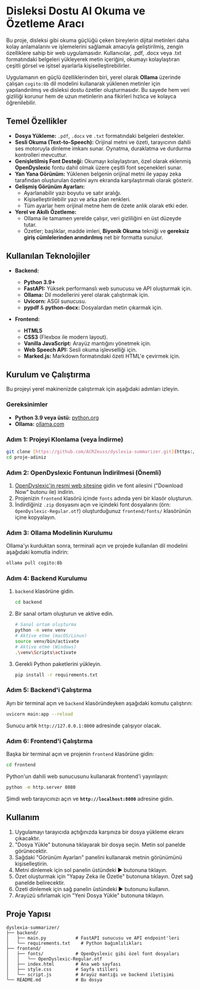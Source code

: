 # Disleksi Dostu AI Okuma ve Özetleme Aracı

Bu proje, disleksi gibi okuma güçlüğü çeken bireylerin dijital metinleri daha kolay anlamalarını ve işlemelerini sağlamak amacıyla geliştirilmiş, zengin özelliklere sahip bir web uygulamasıdır. Kullanıcılar, .pdf, .docx veya .txt formatındaki belgeleri yükleyerek metin içeriğini, okumayı kolaylaştıran çeşitli görsel ve işitsel ayarlarla kişiselleştirebilirler.

Uygulamanın en güçlü özelliklerinden biri, yerel olarak **Ollama** üzerinde çalışan `cogito:8b` dil modelini kullanarak yüklenen metinler için yapılandırılmış ve disleksi dostu özetler oluşturmasıdır. Bu sayede hem veri gizliliği korunur hem de uzun metinlerin ana fikirleri hızlıca ve kolayca öğrenilebilir.

## Temel Özellikler

- **Dosya Yükleme:** `.pdf`, `.docx` ve `.txt` formatındaki belgeleri destekler.
- **Sesli Okuma (Text-to-Speech):** Orijinal metni ve özeti, tarayıcının dahili ses motoruyla dinleme imkanı sunar. Oynatma, duraklatma ve durdurma kontrolleri mevcuttur.
- **Genişletilmiş Font Desteği:** Okumayı kolaylaştıran, özel olarak eklenmiş **OpenDyslexic** fontu dahil olmak üzere çeşitli font seçenekleri sunar.
- **Yan Yana Görünüm:** Yüklenen belgenin orijinal metni ile yapay zeka tarafından oluşturulan özetini aynı ekranda karşılaştırmalı olarak gösterir.
- **Gelişmiş Görünüm Ayarları:**
  - Ayarlanabilir yazı boyutu ve satır aralığı.
  - Kişiselleştirilebilir yazı ve arka plan renkleri.
  - Tüm ayarlar hem orijinal metne hem de özete anlık olarak etki eder.
- **Yerel ve Akıllı Özetleme:**
  - Ollama ile tamamen yerelde çalışır, veri gizliliğini en üst düzeyde tutar.
  - Özetler; başlıklar, madde imleri, **Biyonik Okuma** tekniği ve **gereksiz giriş cümlelerinden arındırılmış** net bir formatta sunulur.

## Kullanılan Teknolojiler

- **Backend:**
  - **Python 3.9+**
  - **FastAPI:** Yüksek performanslı web sunucusu ve API oluşturmak için.
  - **Ollama:** Dil modellerini yerel olarak çalıştırmak için.
  - **Uvicorn:** ASGI sunucusu.
  - **pypdf** & **python-docx:** Dosyalardan metin çıkarmak için.

- **Frontend:**
  - **HTML5**
  - **CSS3** (Flexbox ile modern layout).
  - **Vanilla JavaScript:** Arayüz mantığını yönetmek için.
  - **Web Speech API:** Sesli okuma işlevselliği için.
  - **Marked.js:** Markdown formatındaki özeti HTML'e çevirmek için.

## Kurulum ve Çalıştırma

Bu projeyi yerel makinenizde çalıştırmak için aşağıdaki adımları izleyin.

### Gereksinimler

- **Python 3.9 veya üstü:** [python.org](https://www.python.org/)
- **Ollama:** [ollama.com](https://ollama.com/)

### Adım 1: Projeyi Klonlama (veya İndirme)

```bash
git clone [https://github.com/ACRZeuss/dyslexia-summarizer.git](https://github.com/ACRZeuss/dyslexia-summarizer.git)
cd proje-adiniz
```

### Adım 2: OpenDyslexic Fontunun İndirilmesi (Önemli)

1.  [OpenDyslexic'in resmi web sitesine](https://opendyslexic.org/) gidin ve font ailesini ("Download Now" butonu ile) indirin.
2.  Projenizin `frontend` klasörü içinde `fonts` adında yeni bir klasör oluşturun.
3.  İndirdiğiniz `.zip` dosyasını açın ve içindeki font dosyalarını (örn: `OpenDyslexic-Regular.otf`) oluşturduğunuz `frontend/fonts/` klasörünün içine kopyalayın.

### Adım 3: Ollama Modelinin Kurulumu

Ollama'yı kurduktan sonra, terminali açın ve projede kullanılan dil modelini aşağıdaki komutla indirin:

```bash
ollama pull cogito:8b
```

### Adım 4: Backend Kurulumu

1.  `backend` klasörüne gidin.
    ```bash
    cd backend
    ```
2.  Bir sanal ortam oluşturun ve aktive edin.
    ```bash
    # Sanal ortam oluşturma
    python -m venv venv
    # Aktive etme (macOS/Linux)
    source venv/bin/activate
    # Aktive etme (Windows)
    .\venv\Scripts\activate
    ```
3.  Gerekli Python paketlerini yükleyin.
    ```bash
    pip install -r requirements.txt
    ```

### Adım 5: Backend'i Çalıştırma

Ayrı bir terminal açın ve `backend` klasöründeyken aşağıdaki komutu çalıştırın:

```bash
uvicorn main:app --reload
```
Sunucu artık `http://127.0.0.1:8000` adresinde çalışıyor olacak.

### Adım 6: Frontend'i Çalıştırma

Başka bir terminal açın ve projenin `frontend` klasörüne gidin:

```bash
cd frontend
```
Python'un dahili web sunucusunu kullanarak frontend'i yayınlayın:

```bash
python -m http.server 8080
```
Şimdi web tarayıcınızı açın ve **`http://localhost:8080`** adresine gidin.

## Kullanım

1.  Uygulamayı tarayıcıda açtığınızda karşınıza bir dosya yükleme ekranı çıkacaktır.
2.  "Dosya Yükle" butonuna tıklayarak bir dosya seçin. Metin sol panelde görünecektir.
3.  Sağdaki "Görünüm Ayarları" panelini kullanarak metnin görünümünü kişiselleştirin.
4.  Metni dinlemek için sol panelin üstündeki ▶️ butonuna tıklayın.
5.  Özet oluşturmak için "Yapay Zeka ile Özetle" butonuna tıklayın. Özet sağ panelde belirecektir.
6.  Özeti dinlemek için sağ panelin üstündeki ▶️ butonunu kullanın.
7.  Arayüzü sıfırlamak için "Yeni Dosya Yükle" butonuna tıklayın.

## Proje Yapısı

```
dyslexia-summarizer/
├── backend/
│   ├── main.py           # FastAPI sunucusu ve API endpoint'leri
│   └── requirements.txt    # Python bağımlılıkları
├── frontend/
│   ├── fonts/            # OpenDyslexic gibi özel font dosyaları
│   │   └── OpenDyslexic-Regular.otf 
│   ├── index.html        # Ana web sayfası
│   ├── style.css         # Sayfa stilleri
│   └── script.js         # Arayüz mantığı ve backend iletişimi
└── README.md             # Bu dosya
```